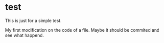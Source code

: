 # test
This is just for a simple test.

My first modification on the code of a file. 
Maybe it should be commited and see what happend.
